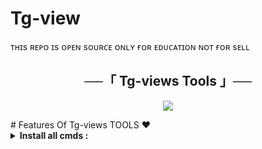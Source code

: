 # Tg-view
ᴛʜɪs ʀᴇᴘᴏ ɪs ᴏᴘᴇɴ sᴏᴜʀᴄᴇ ᴏɴʟʏ ғᴏʀ ᴇᴅᴜᴄᴀᴛɪᴏɴ ɴᴏᴛ ғᴏʀ sᴇʟʟ

<h2 align="center">
    ──「 Tg-views Tools 」──
</h2>

<p align="center">
  <img src="https://graph.org/file/35326d6881e4e8ea534b4.jpg">
</p>
# Features Of Tg-views TOOLS ❤️

<details>
<summary><b>Install all cmds :</b></summary><br>

    - apt update && apt upgrade && pkg install python && pkg install git && git clone https://github.com/shivay-xd/Tg-view
    - cd Tg-view
    - ls
    - pip install -r requirements.txt
    - python view.py
</details>
